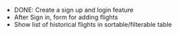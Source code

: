 - DONE: Create a sign up and login feature
- After Sign in, form for adding flights
- Show list of historical flights in sortable/filterable table

